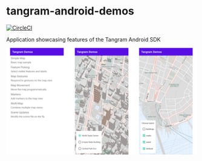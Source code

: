 # tangram-android-demos

[![CircleCI](https://circleci.com/gh/tangrams/tangram-android-demos.svg?style=svg)](https://circleci.com/gh/tangrams/tangram-android-demos)

Application showcasing features of the Tangram Android SDK

![screenshots](images/Screenshots.png)
